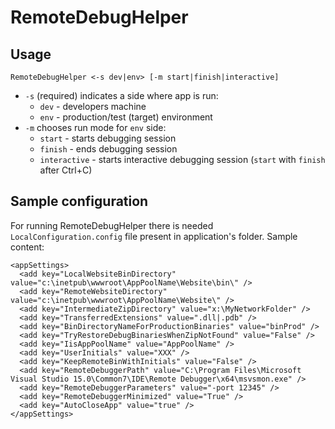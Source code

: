 # RemoteDebugHelper

## Usage

    RemoteDebugHelper <-s dev|env> [-m start|finish|interactive]

* ```-s``` (required) indicates a side where app is run:
  * ```dev``` - developers machine
  * ```env``` - production/test (target) environment
* ```-m``` chooses run mode for ```env``` side:
  * ```start``` - starts debugging session
  * ```finish``` - ends debugging session
  * ```interactive``` - starts interactive debugging session (```start``` with ```finish``` after Ctrl+C)
 
## Sample configuration

For running RemoteDebugHelper there is needed ```LocalConfiguration.config``` file present in application's folder.
Sample content:

```
<appSettings>
  <add key="LocalWebsiteBinDirectory" value="c:\inetpub\wwwroot\AppPoolName\Website\bin\" />
  <add key="RemoteWebsiteDirectory" value="c:\inetpub\wwwroot\AppPoolName\Website\" />
  <add key="IntermediateZipDirectory" value="x:\MyNetworkFolder" />
  <add key="TransferredExtensions" value=".dll|.pdb" />
  <add key="BinDirectoryNameForProductionBinaries" value="binProd" />
  <add key="TryRestoreDebugBinariesWhenZipNotFound" value="False" />
  <add key="IisAppPoolName" value="AppPoolName" />
  <add key="UserInitials" value="XXX" />
  <add key="KeepRemoteBinWithInitials" value="False" />
  <add key="RemoteDebuggerPath" value="C:\Program Files\Microsoft Visual Studio 15.0\Common7\IDE\Remote Debugger\x64\msvsmon.exe" />
  <add key="RemoteDebuggerParameters" value="-port 12345" />
  <add key="RemoteDebuggerMinimized" value="True" />
  <add key="AutoCloseApp" value="true" />
</appSettings>
```

